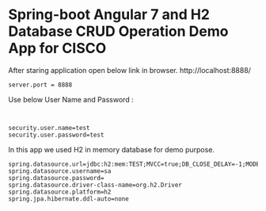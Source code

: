 # Spring-boot Angular 7 and H2 Database CRUD Operation Demo App for CISCO

After staring application open below link in browser.
  http://localhost:8888/
```
server.port = 8888

```


Use below User Name and Password :

```


security.user.name=test
security.user.password=test

```

In this app we used H2 in memory database for demo purpose. 



```
spring.datasource.url=jdbc:h2:mem:TEST;MVCC=true;DB_CLOSE_DELAY=-1;MODE=Oracle
spring.datasource.username=sa
spring.datasource.password=
spring.datasource.driver-class-name=org.h2.Driver
spring.datasource.platform=h2
spring.jpa.hibernate.ddl-auto=none
```

